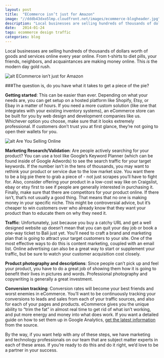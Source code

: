 ```yaml
---
layout: post
title:  "ECommerce isn’t just for Amazon"
image: "//dddb43dxo5lmp.cloudfront.net/images/ecommerce-blogheader.jpg"
description: "Local businesses are selling hundreds of thousands of dollars worth of goods and services online every year online. From t-shirts to diet pills, your friends, neighbors, and acquaintances are making money online. This is the modern day gold rush."
date:   2014-01-24
tags: ecommerce design traffic
categories: blog
---
```



Local businesses are selling hundreds of thousands of dollars worth of goods and services online every year online. From t-shirts to diet pills, your friends, neighbors, and acquaintances are making money online. This *is* the modern day gold rush. <!--more-->

![alt ECommerce isn’t just for Amazon](/images/ecommerce-blogheader.jpg "ECommerce isn’t just for Amazon")

###The question is, do you have what it takes to get a piece of the pie?

**Getting started**: This can be easier than ever. Depending on what your needs are, you can get setup on a hosted platform like Shopify, Etsy, or Ebay in a matter of hours. If you need a more custom solution (like one that integrates with your existing inventory systems), an eCommerce store can be built for you by web design and development companies like us. Whichever option you choose, make sure that it looks extremely professional. If customers don’t trust you at first glance, they’re not going to open their wallets for you. 

![alt Are You Selling Online](/images/ecommerce-blogchart.png "Are You Selling Online")

**Marketing Research/Validation**: Are people actively searching for your product? You can use a tool like Google’s Keyword Planner (which can be found inside of Google Adwords) to see the search traffic for your target keywords. If the number isn’t in the tens of thousands, you may want to rethink your product or service due to the low market size. You want there to be a big pie there to grab a piece of - not just scrapes you’ll have to fight for. Also, consider offering your product in a low-cost way like on Craigslist, ebay or etsy first to see if people are generally interested in purchasing it. Finally, make sure that there are competitors for your product online. If there isn’t, that’s not usually a good thing. That means that no one is making money in your specific niche.  This might be controversial advice, but it’s cheaper to win customers over who already know that they want your product than to educate them on why they need it. 

**Traffic**: Unfortunately, just because you buy a catchy URL and get a well designed website up doesn’t mean that you can quit your day job or book a one-way ticket to Bali just yet. You’ll need to craft a brand and marketing plan that is going to attract your target customers to your site. One of the most effective ways to do this is content marketing, coupled with an email list. Online advertising can also be a great way to start or supplement your traffic, but be sure to watch your customer acquisition cost closely. 

**Product photography and descriptions**: Since people can’t pick up and feel your product, you have to do a great job of showing them how it is going to benefit their lives in pictures and words. Professional photography and copywriting is generally a great investment. 

**Conversion tracking**: Conversion rates will become your best friends and worst enemies in eCommerce. You’ll want to be continuously tracking your conversions to leads and sales from each of your traffic sources, and also for each of your pages and products. eCommerce gives you the unique ability to “trim the fat” in almost real time to get rid of what isn’t working, and put more energy and money into what does work. If you want a detailed guide on how to set them up in Google Analytics, [get the latest information](https://support.google.com/adwords/answer/1722022?hl=en) from the source.

By the way, if you want help with any of these steps, we have marketing and technology professionals on our team that are subject matter experts in each of these areas. If you’re ready to do this and do it right, we’d love to be a partner in your success.